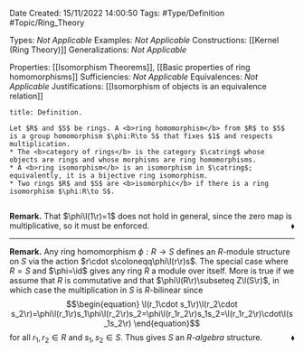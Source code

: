 <div class="topSpace"></div>

Date Created: 15/11/2022 14:00:50
Tags: #Type/Definition #Topic/Ring_Theory

Types: <i>Not Applicable</i>
Examples: <i>Not Applicable</i>
Constructions: [[Kernel (Ring Theory)]]
Generalizations: <i>Not Applicable</i>

Properties: [[Isomorphism Theorems]], [[Basic properties of ring homomorphisms]]
Sufficiencies: <i>Not Applicable</i>
Equivalences: <i>Not Applicable</i>
Justifications: [[Isomorphism of objects is an equivalence relation]]

``` ad-Definition
title: Definition.

Let $R$ and $S$ be rings. A <b>ring homomorphism</b> from $R$ to $S$ is a group homomorphism $\phi:R\to S$ that fixes $1$ and respects multiplication.
* The <b>category of rings</b> is the category $\catring$ whose objects are rings and whose morphisms are ring homomorphisms.
* A <b>ring isomorphism</b> is an isomorphism in $\catring$; equivalently, it is a bijective ring isomorphism.
* Two rings $R$ and $S$ are <b>isomorphic</b> if there is a ring isomorphism $\phi:R\to S$.


```

<b>Remark.</b> That $\phi\l(1\r)=1$ does not hold in general, since the zero map is multiplicative, so it must be enforced.<span style="float:right;">$\blacklozenge$</span>

---

<b>Remark.</b> Any ring homomorphism $\phi:R\to S$ defines an $R$-module structure on $S$ via the action $r\cdot s\coloneqq\phi\l(r\r)s$. The special case where $R=S$ and $\phi=\id$ gives any ring $R$ a module over itself. More is true if we assume that $R$ is commutative and that $\phi\l(R\r)\subseteq Z\l(S\r)$, in which case the multiplication in $S$ is $R$-bilinear since
$$\begin{equation}
    \l(r_1\cdot s_1\r)\l(r_2\cdot s_2\r)=\phi\l(r_1\r)s_1\phi\l(r_2\r)s_2=\phi\l(r_1r_2\r)s_1s_2=\l(r_1r_2\r)\cdot\l(s_1s_2\r)
\end{equation}$$
for all $r_1,r_2\in R$ and $s_1,s_2\in S$. Thus gives $S$ an <i>$R$-algebra</i> structure.<span style="float:right;">$\blacklozenge$</span>
